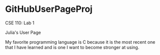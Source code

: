 # GitHubUserPageProj
CSE 110: Lab 1

Julia's User Page

My favorite programming language is C because it is the most recent one that I have learned and is one I want to become stronger at using. 
